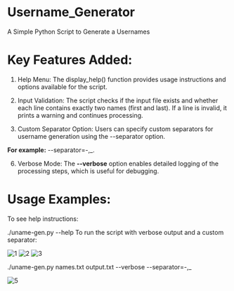 # Username_Generator
A Simple Python Script to Generate a Usernames

# Key Features Added:
1. Help Menu:
The display_help() function provides usage instructions and options available for the script.

2. Input Validation:
The script checks if the input file exists and whether each line contains exactly two names (first and last). If a line is invalid, it prints a warning and continues processing.

4. Custom Separator Option:
Users can specify custom separators for username generation using the --separator option.

**For example:** --separator=-,_.

6. Verbose Mode:
The **--verbose** option enables detailed logging of the processing steps, which is useful for debugging.

# Usage Examples:

To see help instructions:

./uname-gen.py --help
To run the script with verbose output and a custom separator:

![1](https://github.com/user-attachments/assets/f922f14d-f050-4fa4-9885-30f1ada44762)
![2](https://github.com/user-attachments/assets/886788de-447c-48f2-9fc6-0b614fe6335f)
![3](https://github.com/user-attachments/assets/d6babc91-d588-4a32-aa5d-526f6ab1f04a)

./uname-gen.py names.txt output.txt --verbose --separator=-,_ 

![5](https://github.com/user-attachments/assets/3e8249f6-c6f9-4763-908c-a673e476355b)

